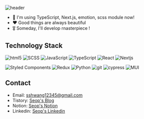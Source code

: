 ![header](https://capsule-render.vercel.app/api?type=waving&color=timeGradient&height=240&section=header&text=Hi,%20My%20Name%20is%20Seop👋&fontSize=50&animation=fadeIn&fontAlignY=36)

- 🌱 I'm using TypeScript, Next.js, emotion, scss module now!
- ❤️ Good things are always beautiful
- 🎖️ Someday, I'll develop rnasterpiece !


<h2>Technology Stack</h2>

<p align="left">
  <img alt="html5" src="https://img.shields.io/badge/-HTML5-E34F26?&style=flat-square&logo=html5&logoColor=white"/>
  <img alt="SCSS" src="https://img.shields.io/badge/Sass-CC6699?&style=flat-square&logo=sass&logoColor=white"/>
  <img alt="JavaScript" src="https://img.shields.io/badge/javascript%20-%23323330.svg?&style=flat-square&logo=javascript&logoColor=%23F7DF1E"/>
  <img alt="TypeScript" src="https://img.shields.io/badge/TypeScript-007ACC?&style=flat-square&logo=typescript&logoColor=white"/>
  <img alt="React" src="http://img.shields.io/badge/react%20-%2361DAFB?&style=flat-square&logo=react&logoColor=white"/>
  <img alt="Nextjs" src="http://img.shields.io/badge/Next.js%20-%23000000?&style=flat-square&logo=nextdotjs&logoColor=white"/>
</p>
<p align="left">
  <img alt="Styled Components" src="https://img.shields.io/badge/-Styled_Components-db7092?style=flat-square&logo=styled-components&logoColor=white" />
  <img alt="Redux" src="https://img.shields.io/badge/-Redux-764ABC?&style=flat-square&logo=redux&logoColor=white"/>
  <img alt="Python" src="https://img.shields.io/badge/python%20-%2314354C.svg?&style=flat-square&logo=python&logoColor=white"/>
  <img alt="git" src="https://img.shields.io/badge/-Git-F05032?style=flat-square&logo=git&logoColor=white" />
    <img alt="cypress" src="https://img.shields.io/badge/cypress-3C3C3C?style=flat-square&logo=cypress&logoColor=white" />
  <img alt="MUI" src="https://img.shields.io/badge/MUI-007ACC?style=flat-square&logo=MUI&logoColor=white" />
</p>

<h2> Contact </h2> 

- Email: [sshwang12345@gmail.com](https://mail.google.com/mail/u/0/?fs=1&tf=cm&source=mailto&to=sshwang12345@gmail.com)
- Tistory: [Seop's Blog](https://sangseophwang.tistory.com/)
- Notion: [Seop's Notion](https://sangseophwang.notion.site/SangSeopHwang-e9e510224261436e996c5031c7f8f80d?pvs=4) 
- Linkedin: [Seop's Linkedin](https://www.linkedin.com/in/sangseophwang/) 
 
<!--
**sangseophwang/sangseophwang** is a ✨ _special_ ✨ repository because its `README.md` (this file) appears on your GitHub profile.

Here are some ideas to get you started:

- 🔭 I’m currently working on ...
- 🌱 I’m currently learning ...
- 👯 I’m looking to collaborate on ...
- 🤔 I’m looking for help with ...
- 💬 Ask me about ...
- 📫 How to reach me: ...
- 😄 Pronouns: ...
- ⚡ Fun fact: ...
-->

